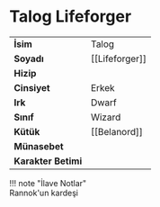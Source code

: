 # Talog Lifeforger  
|  |  |  
|---|---|  
| **İsim** | Talog |  
| **Soyadı** | [[Lifeforger]] |  
| **Hizip** |  |  
| **Cinsiyet** | Erkek |  
| **Irk** | Dwarf |  
| **Sınıf** | Wizard |  
| **Kütük** | [[Belanord]] |  
| **Münasebet** |  |  
| **Karakter Betimi** |  |  
  
  
!!! note "İlave Notlar"  
	Rannok'un kardeşi  
